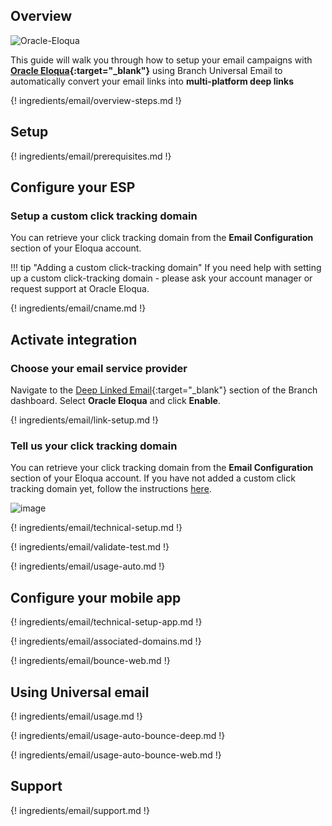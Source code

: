 ## Overview

![Oracle-Eloqua](/img/pages/email/oracle-eloqua/oracle-eloqua.png)

This guide will walk you through how to setup your email campaigns with **[Oracle Eloqua](http://www.eloqua.com/){:target="\_blank"}** using Branch Universal Email to automatically convert your email links into **multi-platform deep links**

{! ingredients/email/overview-steps.md !}

## Setup

{! ingredients/email/prerequisites.md !}

## Configure your ESP

### Setup a custom click tracking domain

You can retrieve your click tracking domain from the **Email Configuration** section of your Eloqua account.

!!! tip "Adding a custom click-tracking domain"
    If you need help with setting up a custom click-tracking domain - please ask your account manager or request support at Oracle Eloqua.

{! ingredients/email/cname.md !}

## Activate integration

### Choose your email service provider

Navigate to the [Deep Linked Email](https://dashboard.branch.io/email){:target="\_blank"} section of the Branch dashboard. Select **Oracle Eloqua** and click **Enable**.

{! ingredients/email/link-setup.md !}

### Tell us your click tracking domain

You can retrieve your click tracking domain from the **Email Configuration** section of your Eloqua account. 
If you have not added a custom click tracking domain yet, follow the instructions [here](#setup-a-custom-click-tracking-domain). 

![image](/img/pages/email/oracle-eloqua/setup-config.png)

{! ingredients/email/technical-setup.md !}
	
{! ingredients/email/validate-test.md !}

{! ingredients/email/usage-auto.md !}

## Configure your mobile app

{! ingredients/email/technical-setup-app.md !}

{! ingredients/email/associated-domains.md !}

{! ingredients/email/bounce-web.md !}

## Using Universal email

{! ingredients/email/usage.md !}

{! ingredients/email/usage-auto-bounce-deep.md !}

{! ingredients/email/usage-auto-bounce-web.md !}

## Support

{! ingredients/email/support.md !}
